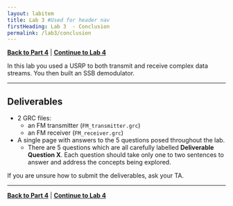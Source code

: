 ```yaml
---
layout: labitem
title: Lab 3 #Used for header nav
firstHeading: Lab 3  - Conclusion
permalink: /lab3/conclusion
---
```


<!-- #TODO update -->
[**Back to Part 4**](FLEX-sync.md) | [**Continue to Lab 4**](../_lab4/introduction.md)

In this lab you used a USRP to both transmit and receive complex data streams. You then built an SSB demodulator.

---

## Deliverables
<!-- #TODO update -->
- 2 GRC files:
  - an FM transmitter (`FM_transmitter.grc`)
  - an FM receiver (`FM_receiver.grc`)
- A single page with answers to the 5 questions posed throughout the lab.
  - There are 5 questions which are all carefully labelled **Deliverable Question X**. Each question should take only one to two sentences to answer and address the concepts being explored.

If you are unsure how to submit the deliverables, ask your TA.

---

[**Back to Part 4**](FLEX-sync.md) | [**Continue to Lab 4**](../_lab4/introduction.md)
